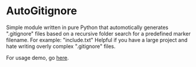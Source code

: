 # AutoGitignore
Simple module written in pure Python that automotically generates ".gitignore" files based on a recursive folder search for a predefined marker filename. For example: "include.txt" Helpful if you have a large project and hate writing overly complex ".gitignore" files.

For usage demo, go [here]('Demo/README.md').